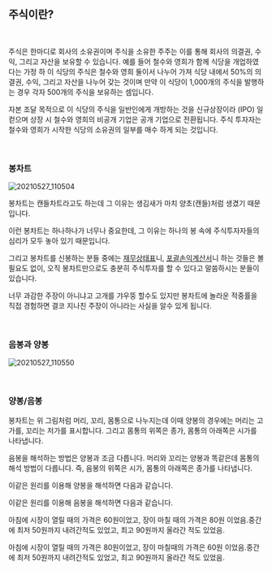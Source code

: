## 주식이란?

<br/>


주식은 한마디로 회사의 소유권이며 주식을 소유한 주주는 이를 통해 회사의 의결권, 수익, 그리고 자산을 보유할 수 있습니다. 예를 들어 철수와 영희가 함께 식당을 개업하였다는 가정 하 이 식당의 주식은 철수와 영희 둘이서 나누어 가져 식당 내에서 50%의 의결권, 수익, 그리고 자산을 나누어 갖는 것이며 만약 이 식당이 1,000개의 주식을 발행하는 경우 각자 500개의 주식을 보유하는 셈입니다.

자본 조달 목적으로 이 식당의 주식을 일반인에게 개방하는 것을 신규상장이라 (IPO) 일컫으며 상장 시 철수와 영희의 비공개 기업은 공개 기업으로 전환됩니다. 주식 투자자는 철수와 영희가 시작한 식당의 소유권의 일부를 매수 하게 되는 것입니다.

<br/>


### 봉차트

![20210527_110504](https://user-images.githubusercontent.com/57824945/119754403-6a91fe00-bedb-11eb-899b-4159f3d62ff6.png)


봉차트는 캔들차트라고도 하는데 그 이유는 생김새가 마치 양초(캔들)처럼 생겼기 때문입니다. 

이런 봉차트는 하나하나가 너무나 중요한데, 그 이유는 하나의 봉 속에 주식투자자들의 심리가 모두 놓아 있기 때문입니다.

그리고 봉차트를 신봉하는 분들 중에는 [재무상태표](https://ecodemy.cafe24.com/w2-5.html)니, [포괄손익계산서](https://ecodemy.cafe24.com/w2-6.html)니 하는 것들은 볼 필요도 없이, 오직 봉차트만으로도 충분히 주식투자를 할 수 있다고 말씀하시는 분들이 있습니다. 

너무 과감한 주장이 아니냐고 고개를 갸우뚱 할수도 있지만 봉차트에 놀라운 적중률을 직접 경험하면 결코 지나친 주장이 아니라는 사실을 알수 있게 됩니다.

<br/>


### 음봉과 양봉

![20210527_110550](https://user-images.githubusercontent.com/57824945/119754459-84334580-bedb-11eb-8597-1630a0cbbe96.png)

<br/>


### 양봉/음봉

봉차트는 위 그림처럼 머리, 꼬리, 몸통으로 나누지는데 이때 양봉의 경우에는 머리는 고가를, 꼬리는 저가를 표시합니다. 그리고 몸통의 위쪽은 종가, 몸통의 아래쪽은 시가를 나타냅니다.

음봉을 해석하는 방법은 양봉과 조금 다릅니다. 머리와 꼬리는 양봉과 똑같은데 몸통의 해석 방법이 다릅니다. 즉, 음봉의 위쪽은 시가, 몸통의 아래쪽은 종가를 나타냅니다.

이같은 원리를 이용해 양봉을 해석하면 다음과 같습니다.

이같은 원리를 이용해 음봉을 해석하면 다음과 같습니다.

아침에 시장이 열릴 때의 가격은 60원이었고, 장이 마칠 때의 가격은 80원 이었음.중간에 최저 50원까지 내려간적도 있었고, 최고 90원까지 올라간 적도 있었음.

아침에 시장이 열릴 때의 가격은 80원이었고, 장이 마칠때의 가격은 60원 이었음.중간에 최저 50원까지 내려간적도 있었고, 최고 90원까지 올라간 적도 있었음.
